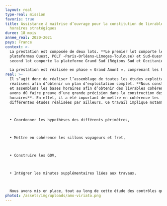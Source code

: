 ```yaml
---
layout: real
type-real: mission
favoris: true
title: Assistance à maitrise d’ouvrage pour la constitution de livrables
  horaires stratégiques
duree: 18 mois
annee_real: 2020-2021
pays: France
context: >-
  La prestation est composée de deux lots. **Le premier lot comporte les
  plateformes Ouest, POLT -Paris-Orléans-Limoges-Toulouse) et Sud-Ouest. Le
  second lot comporte la plateforme Grand Sud (Régions Sud et Occitanie).**

  La prestation est réalisée en phase « Grand Amont », comprenant les horizons A-10 et A-5 (5 ans avant la réalisation du service). L’enjeu est d’assembler de nombreuses études exploratoires, afin **d’obtenir des plans d’exploitation qui seront ensuite affinés lors des autres étapes du processus de planification horaire.** L’objectif de cette étude, est la production de livrables horaires stratégiques, avec les logiciels Viriato et SIPH.
real: >-
  Il s’agit donc de réaliser l’assemblage de toutes les études exploitation
  réalisées afin d’obtenir un plan d’exploitation complet. **Nous construisons
  et assemblons les bases horaires afin d’obtenir des livrables cohérents. Nous
  avons dû faire preuve d’une grande précision dans la construction des bases
  horaires**. En effet, il a été important de mettre en cohérence les
  différentes études réalisées par ailleurs. Ce travail implique notamment :



  • Coordonner les hypothèses des différents périmètres,



  • Mettre en cohérence les sillons voyageurs et fret,



  • Construire les GOV,



  • Intégrer les minutes supplémentaires liées aux travaux.



  Nous avons mis en place, tout au long de cette étude des contrôles qualité permettant de valider les réalisations et la cohérence globale des livrables
photo1: /assets/img/uploads/amo-viriato.png
---
```


